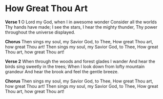 # How Great Thou Art

**Verse 1**
O Lord my God, when I in awesome wonder
Consider all the worlds Thy hands have made;
I see the stars, I hear the mighty thunder,
Thy power throughout the universe displayed.

**Chorus**
Then sings my soul, my Savior God, to Thee,
How great Thou art, how great Thou art!
Then sings my soul, my Savior God, to Thee,
How great Thou art, how great Thou art!

**Verse 2**
When through the woods and forest glades I wander
And hear the birds sing sweetly in the trees;
When I look down from lofty mountain grandeur
And hear the brook and feel the gentle breeze.

**Chorus**
Then sings my soul, my Savior God, to Thee,
How great Thou art, how great Thou art!
Then sings my soul, my Savior God, to Thee,
How great Thou art, how great Thou art!